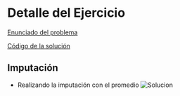 # Detalle del Ejercicio

[Enunciado del problema]()

[Código de la solución]()

## Imputación
- Realizando la imputación con el promedio
![Solucion]()